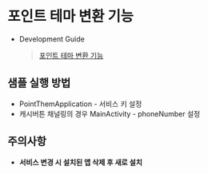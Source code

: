 # 포인트 테마 변환 기능
- Development Guide
    > [포인트 테마 변환 기능](https://avatye.atlassian.net/wiki/spaces/CBSDK/pages/6622020070)
    
## 샘플 실행 방법
- PointThemApplication - 서비스 키 설정
- 캐시버튼 채널링의 경우 MainActivity - phoneNumber 설정

## 주의사항
- **서비스 변경 시 설치된 앱 삭제 후 새로 설치**
